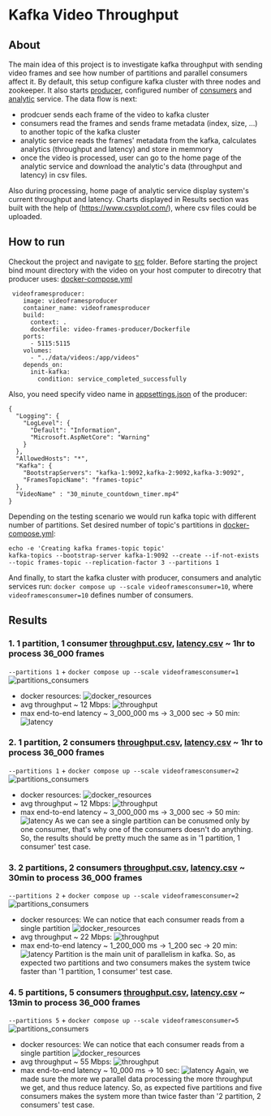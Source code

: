 # Kafka Video Throughput
## About
The main idea of this project is to investigate kafka throughput with sending video frames and see how number of partitions and parallel consumers affect it. By default, this setup configure kafka cluster with three nodes and zookeeper. It also starts [producer](src/video-frames-producer), configured number of [consumers](src/video-frames-consumer) and [analytic](src/video-frames-analytic) service. The data flow is next: 
 - prodcuer sends each frame of the video to kafka cluster 
 - consumers read the frames and sends frame metadata (index, size, ...) to another topic of the kafka cluster 
 - analytic service reads the frames' metadata from the kafka, calculates analytics (throughput and latency) and store in memmory
 - once the video is processed, user can go to the home page of the analytic service and download the analytic's data (throughput and latency) in csv files.

Also during processing, home page of analytic service display system's current throughput and latency. Charts displayed in Results section was built with the help of (https://www.csvplot.com/), where csv files could be uploaded. 

## How to run
Checkout the project and navigate to [src](src) folder. Before starting the project bind mount directory with the video on your host computer to direcotry that producer uses: [docker-compose.yml](src/docker-compose.yml) 
```
 videoframesproducer:
    image: videoframesproducer
    container_name: videoframesproducer
    build:
      context: .
      dockerfile: video-frames-producer/Dockerfile
    ports:
      - 5115:5115
    volumes:
      - "../data/videos:/app/videos"
    depends_on:
      init-kafka: 
        condition: service_completed_successfully
```
Also, you need specify video name in [appsettings.json](src/video-frames-producer/appsettings.json) of the producer:
```
{
  "Logging": {
    "LogLevel": {
      "Default": "Information",
      "Microsoft.AspNetCore": "Warning"
    }
  },
  "AllowedHosts": "*",
  "Kafka": {
    "BootstrapServers": "kafka-1:9092,kafka-2:9092,kafka-3:9092",
    "FramesTopicName": "frames-topic"
  },
  "VideoName" : "30_minute_countdown_timer.mp4"
}
```
Depending on the testing scenario we would run kafka topic with different number of partitions. Set desired number of topic's partitions in [docker-compose.yml](src/docker-compose.yml):
```
echo -e 'Creating kafka frames-topic topic'
kafka-topics --bootstrap-server kafka-1:9092 --create --if-not-exists --topic frames-topic --replication-factor 3 --partitions 1
```
And finally, to start the kafka cluster with producer, consumers and analytic services run: ```docker compose up --scale videoframesconsumer=10```, where ```videoframesconsumer=10``` defines number of consumers.  
## Results
### 1. 1 partition, 1 consumer [throughput.csv](data/results/1-partition-1-consumer/Throughput.csv), [latency.csv](data/results/1-partition-1-consumer/Latency.csv) ~ 1hr to process 36_000 frames 
```--partitions 1``` + ```docker compose up --scale videoframesconsumer=1```
![partitions_consumers](https://github.com/vovapabyr/kafka-video-throughput/assets/25819135/0a7fbb9b-5efe-441c-8b44-b9c70eed09f0)
 - docker resources:
 ![docker_resources](https://github.com/vovapabyr/kafka-video-throughput/assets/25819135/f4bbbb56-4c8c-4dfe-8e06-5f0d2331bf8d)
 - avg throughput ~ 12 Mbps:
 ![throughput](https://github.com/vovapabyr/kafka-video-throughput/assets/25819135/92d0f9bd-5bff-458c-8d96-3bbd3ec45e15)
 - max end-to-end latency ~ 3_000_000 ms -> 3_000 sec -> 50 min:
 ![latency](https://github.com/vovapabyr/kafka-video-throughput/assets/25819135/5d631137-8624-414b-b703-84f3041f8c43)
### 2. 1 partition, 2 consumers [throughput.csv](data/results/1-partition-2-consumers/Throughput.csv), [latency.csv](data/results/1-partition-2-consumers/Latency.csv) ~ 1hr to process 36_000 frames 
```--partitions 1``` + ```docker compose up --scale videoframesconsumer=2```
 ![partitions_consumers](https://github.com/vovapabyr/kafka-video-throughput/assets/25819135/48556888-43dc-4dd3-acb3-a2ffcd078800)
 - docker resources: 
 ![docker_resources](https://github.com/vovapabyr/kafka-video-throughput/assets/25819135/95c6de06-0805-4fc9-9b55-6dbd6b214462)
 - avg throughput ~ 12 Mbps:
 ![throughput](https://github.com/vovapabyr/kafka-video-throughput/assets/25819135/101e10bd-7009-4ebe-abe3-9e1159af2e2e)
 - max end-to-end latency ~ 3_000_000 ms -> 3_000 sec -> 50 min:
 ![latency](https://github.com/vovapabyr/kafka-video-throughput/assets/25819135/b8e8bfce-e983-456c-9112-890c505cdfd6)
  As we can see a single partition can be conusmed only by one consumer, that's why one of the consumers doesn't do anything. So, the results should be pretty much the same as in '1 partition, 1 consumer' test case.
### 3. 2 partitions, 2 consumers [throughput.csv](data/results/2-partitions-2-consumers/Throughput.csv), [latency.csv](data/results/2-partitions-2-consumers/Latency.csv) ~ 30min to process 36_000 frames 
```--partitions 2``` + ```docker compose up --scale videoframesconsumer=2```
 ![partitions_consumers](https://github.com/vovapabyr/kafka-video-throughput/assets/25819135/e5f60d67-4037-484e-8a82-53b99c1a45b0)
 - docker resources:
 We can notice that each consumer reads from a single partition
 ![docker_resources](https://github.com/vovapabyr/kafka-video-throughput/assets/25819135/c8798b44-417d-4a2c-a695-0aba1d3fa594)
 - avg throughput ~ 22 Mbps:
 ![throughput](https://github.com/vovapabyr/kafka-video-throughput/assets/25819135/bb0e5cd3-de2d-4c5a-86d2-8227aace6b4b)
 - max end-to-end latency ~ 1_200_000 ms -> 1_200 sec -> 20 min:
 ![latency](https://github.com/vovapabyr/kafka-video-throughput/assets/25819135/c85d9b91-f9bf-47f2-811b-3c9a40bd7ec0)
 Partition is the main unit of parallelism in kafka. So, as expected two partitions and two consumers makes the system twice faster than '1 partition, 1 consumer' test case.
### 4. 5 partitions, 5 consumers [throughput.csv](data/results/5-partitions-5-consumers/Throughput.csv), [latency.csv](data/results/5-partitions-5-consumers/Latency.csv) ~ 13min to process 36_000 frames 
```--partitions 5``` + ```docker compose up --scale videoframesconsumer=5```
 ![partitions_consumers](https://github.com/vovapabyr/kafka-video-throughput/assets/25819135/d8948dcb-9dec-4ae4-929c-e4eb68727613)
 - docker resources:
 We can notice that each consumer reads from a single partition
 ![docker_resources](https://github.com/vovapabyr/kafka-video-throughput/assets/25819135/a05e99e2-128b-445e-b47b-67ab4b5c25e0)
 - avg throughput ~ 55 Mbps:
 ![throughput](https://github.com/vovapabyr/kafka-video-throughput/assets/25819135/f24c7a09-0cd8-47f3-b7e3-9704ababb680)
 - max end-to-end latency ~ 10_000 ms -> 10 sec:
 ![latency](https://github.com/vovapabyr/kafka-video-throughput/assets/25819135/8786a0af-de4e-463c-b1d3-63cc1ed47adf)
  Again, we made sure the more we parallel data processing the more throughput we get, and thus reduce latency. So, as expected five partitions and five consumers makes the system more than twice faster than '2 partition, 2 consumers' test case. 

 
